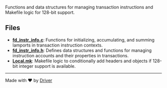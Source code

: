<!--------------------------------------------------------------------------------->
<!-- IMPORTANT: This file is auto-generated by Driver (https://driver.ai). -------->
<!-- Manual edits may be overwritten on future commits. --------------------------->
<!--------------------------------------------------------------------------------->

Functions and data structures for managing transaction instructions and Makefile logic for 128-bit support.


## Files
- **[fd_instr_info.c](fd_instr_info.c.md)**: Functions for initializing, accumulating, and summing lamports in transaction instruction contexts.
- **[fd_instr_info.h](fd_instr_info.h.md)**: Defines data structures and functions for managing instruction accounts and their properties in transactions.
- **[Local.mk](Local.mk.md)**: Makefile logic to conditionally add headers and objects if 128-bit integer support is available.

---
Made with ❤️ by [Driver](https://www.driver.ai/)